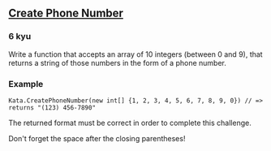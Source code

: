 <h2><a href=https://www.codewars.com/kata/525f50e3b73515a6db000b83/train/csharp target="_blank">Create Phone Number</a></h2><h3>6 kyu</h3><p>Write a function that accepts an array of 10 integers (between 0 and 9), that returns a string of those numbers in the form of a phone number.</p><h3 id="example">Example</h3><pre style="display: none;"><code class="language-javascript"><span class="cm-variable">createPhoneNumber</span>([<span class="cm-number">1</span>, <span class="cm-number">2</span>, <span class="cm-number">3</span>, <span class="cm-number">4</span>, <span class="cm-number">5</span>, <span class="cm-number">6</span>, <span class="cm-number">7</span>, <span class="cm-number">8</span>, <span class="cm-number">9</span>, <span class="cm-number">0</span>]) <span class="cm-comment">// =&gt; returns "(123) 456-7890"</span></code></pre><pre style="display: none;"><code class="language-cpp"><span class="cm-variable">createPhoneNumber</span>(<span class="cm-type">int</span>[<span class="cm-number">10</span>]{<span class="cm-number">1</span>, <span class="cm-number">2</span>, <span class="cm-number">3</span>, <span class="cm-number">4</span>, <span class="cm-number">5</span>, <span class="cm-number">6</span>, <span class="cm-number">7</span>, <span class="cm-number">8</span>, <span class="cm-number">9</span>, <span class="cm-number">0</span>}) <span class="cm-comment">// =&gt; returns "(123) 456-7890"</span></code></pre><pre style="display: none;"><code class="language-crystal"><span class="cm-variable">create_phone_number</span>([<span class="cm-number">1</span>, <span class="cm-number">2</span>, <span class="cm-number">3</span>, <span class="cm-number">4</span>, <span class="cm-number">5</span>, <span class="cm-number">6</span>, <span class="cm-number">7</span>, <span class="cm-number">8</span>, <span class="cm-number">9</span>, <span class="cm-number">0</span>]) <span class="cm-comment"># =&gt; returns "(123) 456-7890"</span></code></pre><pre style="display: none;"><code class="language-ruby"><span class="cm-variable">createPhoneNumber</span>([<span class="cm-number">1</span>, <span class="cm-number">2</span>, <span class="cm-number">3</span>, <span class="cm-number">4</span>, <span class="cm-number">5</span>, <span class="cm-number">6</span>, <span class="cm-number">7</span>, <span class="cm-number">8</span>, <span class="cm-number">9</span>, <span class="cm-number">0</span>]) <span class="cm-comment"># =&gt; returns "(123) 456-7890"</span></code></pre><pre style="display: none;"><code class="language-coffeescript"><span class="cm-variable">createPhoneNumber</span><span class="cm-punctuation">(</span><span class="cm-punctuation">[</span><span class="cm-number">1</span><span class="cm-punctuation">,</span> <span class="cm-number">2</span><span class="cm-punctuation">,</span> <span class="cm-number">3</span><span class="cm-punctuation">,</span> <span class="cm-number">4</span><span class="cm-punctuation">,</span> <span class="cm-number">5</span><span class="cm-punctuation">,</span> <span class="cm-number">6</span><span class="cm-punctuation">,</span> <span class="cm-number">7</span><span class="cm-punctuation">,</span> <span class="cm-number">8</span><span class="cm-punctuation">,</span> <span class="cm-number">9</span><span class="cm-punctuation">,</span> <span class="cm-number">0</span><span class="cm-punctuation">]</span><span class="cm-punctuation">)</span> <span class="cm-comment"># =&gt; returns "(123) 456-7890"</span></code></pre><pre style="display: none;"><code class="language-java"><span class="cm-variable">Kata</span>.<span class="cm-variable">createPhoneNumber</span>(<span class="cm-keyword">new</span> <span class="cm-type">int</span>[] {<span class="cm-number">1</span>, <span class="cm-number">2</span>, <span class="cm-number">3</span>, <span class="cm-number">4</span>, <span class="cm-number">5</span>, <span class="cm-number">6</span>, <span class="cm-number">7</span>, <span class="cm-number">8</span>, <span class="cm-number">9</span>, <span class="cm-number">0</span>}) <span class="cm-comment">// =&gt; returns "(123) 456-7890"</span></code></pre><pre style="display: none;"><code class="language-dart"><span class="cm-variable">createPhoneNumber</span>([<span class="cm-number">1</span>, <span class="cm-number">2</span>, <span class="cm-number">3</span>, <span class="cm-number">4</span>, <span class="cm-number">5</span>, <span class="cm-number">6</span>, <span class="cm-number">7</span>, <span class="cm-number">8</span>, <span class="cm-number">9</span>, <span class="cm-number">0</span>]) <span class="cm-comment">// =&gt; returns "(123) 456-7890"</span></code></pre><pre style="display: none;"><code class="language-haskell"><span class="cm-variable">createPhoneNumber</span> [<span class="cm-number">1</span>,<span class="cm-number">2</span>,<span class="cm-number">3</span>,<span class="cm-number">4</span>,<span class="cm-number">5</span>,<span class="cm-number">6</span>,<span class="cm-number">7</span>,<span class="cm-number">8</span>,<span class="cm-number">9</span>,<span class="cm-number">0</span>] <span class="cm-comment">-- =&gt; returns "(123) 456-7890"</span></code></pre><pre><code class="language-csharp"><span class="cm-variable">Kata</span>.<span class="cm-variable">CreatePhoneNumber</span>(<span class="cm-keyword">new</span> <span class="cm-type">int</span>[] {<span class="cm-number">1</span>, <span class="cm-number">2</span>, <span class="cm-number">3</span>, <span class="cm-number">4</span>, <span class="cm-number">5</span>, <span class="cm-number">6</span>, <span class="cm-number">7</span>, <span class="cm-number">8</span>, <span class="cm-number">9</span>, <span class="cm-number">0</span>}) <span class="cm-comment">// =&gt; returns "(123) 456-7890"</span></code></pre><pre style="display: none;"><code class="language-fsharp"><span class="cm-variable">createPhoneNumber</span> [<span class="cm-number">1</span>; <span class="cm-number">2</span>; <span class="cm-number">3</span>; <span class="cm-number">4</span>; <span class="cm-number">5</span>; <span class="cm-number">6</span>; <span class="cm-number">7</span>; <span class="cm-number">8</span>; <span class="cm-number">9</span>; <span class="cm-number">0</span>] <span class="cm-comment">// =&gt; returns "(123) 456-7890"</span></code></pre><pre style="display: none;"><code class="language-python"><span class="cm-variable">create_phone_number</span>([<span class="cm-number">1</span>, <span class="cm-number">2</span>, <span class="cm-number">3</span>, <span class="cm-number">4</span>, <span class="cm-number">5</span>, <span class="cm-number">6</span>, <span class="cm-number">7</span>, <span class="cm-number">8</span>, <span class="cm-number">9</span>, <span class="cm-number">0</span>]) <span class="cm-comment"># =&gt; returns "(123) 456-7890"</span></code></pre><pre style="display: none;"><code class="language-scala"><span class="cm-variable">Kata</span>.<span class="cm-variable">createPhoneNumber</span>(<span class="cm-type">Seq</span>(<span class="cm-number">1</span>, <span class="cm-number">2</span>, <span class="cm-number">3</span>, <span class="cm-number">4</span>, <span class="cm-number">5</span>, <span class="cm-number">6</span>, <span class="cm-number">7</span>, <span class="cm-number">8</span>, <span class="cm-number">9</span>, <span class="cm-number">0</span>)) <span class="cm-operator">#</span> <span class="cm-operator">=&gt;</span> <span class="cm-variable">returns</span> <span class="cm-string">"(123) 456-7890"</span></code></pre><pre style="display: none;"><code class="language-php"><span class="cm-variable">createPhoneNumber</span>([<span class="cm-number">1</span>,<span class="cm-number">2</span>,<span class="cm-number">3</span>,<span class="cm-number">4</span>,<span class="cm-number">5</span>,<span class="cm-number">6</span>,<span class="cm-number">7</span>,<span class="cm-number">8</span>,<span class="cm-number">9</span>,<span class="cm-number">0</span>]); <span class="cm-comment">// =&gt; returns "(123) 456-7890"</span></code></pre><pre style="display: none;"><code class="language-f#">createPhoneNumber [1; 2; 3; 4; 5; 6; 7; 8; 9; 0] // =&gt; returns "(123) 456-7890"</code></pre><pre style="display: none;"><code class="language-clojure"><span class="cm-bracket">(</span><span class="cm-builtin">create-phone-number</span> <span class="cm-bracket">[</span><span class="cm-number">1</span> <span class="cm-number">2</span> <span class="cm-number">3</span> <span class="cm-number">4</span> <span class="cm-number">5</span> <span class="cm-number">6</span> <span class="cm-number">7</span> <span class="cm-number">8</span> <span class="cm-number">9</span> <span class="cm-number">0</span><span class="cm-bracket">]</span><span class="cm-bracket">)</span> <span class="cm-comment">;; =&gt; returns "(123) 456-7890"</span></code></pre><pre style="display: none;"><code class="language-rust"><span class="cm-variable">create_phone_number</span>(&amp;[<span class="cm-number">1</span>,<span class="cm-number">2</span>,<span class="cm-number">3</span>,<span class="cm-number">4</span>,<span class="cm-number">5</span>,<span class="cm-number">6</span>,<span class="cm-number">7</span>,<span class="cm-number">8</span>,<span class="cm-number">9</span>,<span class="cm-number">0</span>]); <span class="cm-comment">// returns "(123) 456-7890"</span></code></pre><pre style="display: none;"><code class="language-go"><span class="cm-variable">CreatePhoneNumber</span>([<span class="cm-number">10</span>]<span class="cm-keyword">uint</span>{<span class="cm-number">1</span>,<span class="cm-number">2</span>,<span class="cm-number">3</span>,<span class="cm-number">4</span>,<span class="cm-number">5</span>,<span class="cm-number">6</span>,<span class="cm-number">7</span>,<span class="cm-number">8</span>,<span class="cm-number">9</span>,<span class="cm-number">0</span>})  <span class="cm-comment">// returns "(123) 456-7890"</span></code></pre><pre style="display: none;"><code class="language-c"><span class="cm-variable">create_phone_number</span>(<span class="cm-variable">phnum</span>, (<span class="cm-keyword">const</span> <span class="cm-type">unsigned</span> <span class="cm-type">char</span>[]){<span class="cm-number">1</span>,<span class="cm-number">2</span>,<span class="cm-number">3</span>,<span class="cm-number">4</span>,<span class="cm-number">5</span>,<span class="cm-number">6</span>,<span class="cm-number">7</span>,<span class="cm-number">8</span>,<span class="cm-number">9</span>,<span class="cm-number">0</span>});    <span class="cm-comment">/* phnum &lt;- "(123) 456-7890" */</span></code></pre><pre style="display: none;"><code class="language-nasm"><span class="cm-tag">phnum:</span>  <span class="cm-tag">resb</span> <span class="cm-number">15</span><span class="cm-tag">nums:</span>   <span class="cm-tag">db</span>  <span class="cm-number">1</span>,<span class="cm-number">2</span>,<span class="cm-number">3</span>,<span class="cm-number">4</span>,<span class="cm-number">5</span>,<span class="cm-number">6</span>,<span class="cm-number">7</span>,<span class="cm-number">8</span>,<span class="cm-number">9</span>,<span class="cm-number">0</span><span class="cm-keyword">mov</span> <span class="cm-builtin">rdi</span>, phnum<span class="cm-keyword">mov</span> <span class="cm-builtin">rsi</span>, nums<span class="cm-keyword">call</span> create_phone_number  <span class="cm-comment">; RAX &lt;- phnum &lt;- "(123) 456-7890" </span></code></pre><pre style="display: none;"><code class="language-typescript"><span class="cm-variable">createPhoneNumber</span>([<span class="cm-number">1</span>, <span class="cm-number">2</span>, <span class="cm-number">3</span>, <span class="cm-number">4</span>, <span class="cm-number">5</span>, <span class="cm-number">6</span>, <span class="cm-number">7</span>, <span class="cm-number">8</span>, <span class="cm-number">9</span>, <span class="cm-number">0</span>]) <span class="cm-comment">// =&gt; returns "(123) 456-7890"</span></code></pre><pre style="display: none;"><code class="language-julia"><span class="cm-variable">createphonenumber</span>([<span class="cm-number">1</span>, <span class="cm-number">2</span>, <span class="cm-number">3</span>, <span class="cm-number">4</span>, <span class="cm-number">5</span>, <span class="cm-number">6</span>, <span class="cm-number">7</span>, <span class="cm-number">8</span>, <span class="cm-number">9</span>, <span class="cm-number">0</span>]) <span class="cm-comment"># -&gt; returns "(123) 456-7890"</span></code></pre><pre style="display: none;"><code class="language-cfml"><span class="cm-variable">createPhoneNumber</span>( [<span class="cm-number">1</span>, <span class="cm-number">2</span>, <span class="cm-number">3</span>, <span class="cm-number">4</span>, <span class="cm-number">5</span>, <span class="cm-number">6</span>, <span class="cm-number">7</span>, <span class="cm-number">8</span>, <span class="cm-number">9</span>, <span class="cm-number">0</span>] ) <span class="cm-comment">// =&gt; returns "(123) 456-7890"</span></code></pre><pre style="display: none;"><code class="language-factor"><span class="cm-keyword">{</span> <span class="cm-number">1 2</span> <span class="cm-number">3 4</span> <span class="cm-number">5 6</span> <span class="cm-number">7 8</span> <span class="cm-number">9 0</span> <span class="cm-keyword">}</span> <span class="cm-variable">create-phone-number</span> <span class="cm-comment">! returns "(123) 456-7890"</span></code></pre><pre style="display: none;"><code class="language-lua"><span class="cm-variable">create_phone_number</span>({ <span class="cm-number">1</span>,<span class="cm-number">2</span>,<span class="cm-number">3</span>,<span class="cm-number">4</span>,<span class="cm-number">5</span>,<span class="cm-number">6</span>,<span class="cm-number">7</span>,<span class="cm-number">8</span>,<span class="cm-number">9</span>,<span class="cm-number">0</span> }) <span class="cm-comment">-- =&gt; returns "(123) 456-7890"</span></code></pre><p>The returned format must be correct in order to complete this challenge.</p><p>Don't forget the space after the closing parentheses!</p>